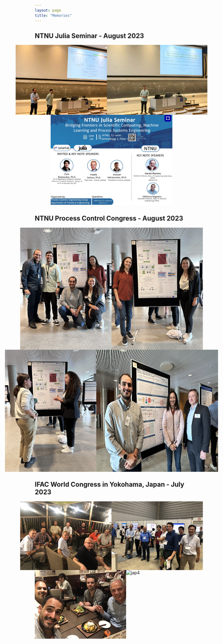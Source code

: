 ```yaml
---
layout: page
title: "Memories"
---
```


## NTNU Julia Seminar - August 2023
<div style="display: flex; flex-direction: column">
  <div style="display: flex; justify-content: center">
    <img src="/julia1.jpeg" alt="Julia 1" style="width: 300px">
    <img src="/julia2.jpeg" alt="Julia 2" style="width: 330px">
  </div>

<div style="text-align: center">
  <img src="/julia3.jpeg" alt="Julia 3" style="width: 400px">
</div>

## NTNU Process Control Congress - August 2023
<div style="display: flex; flex-direction: column">
  <div style="display: flex; justify-content: center">
    <img src="/IMG_2484.jpg" alt="dcp 1" style="width: 300px">
    <img src="/IMG_2480.jpg" alt="dcp 2" style="width: 300px">
  </div>
  <div style="display: flex; justify-content: center">
    <img src="/IMG_2449.jpg" alt="Image 3" style="width: 300px">
    <img src="/IMG_2478.jpg" alt="Image 4" style="width: 400px">
  </div>
</div>

## IFAC World Congress in Yokohama, Japan - July 2023
<div style="display: flex; flex-direction: column">
  <div style="display: flex; justify-content: center">
    <img src="/japan.jpeg" alt="jap1" style="width: 300px">
    <img src="/japan2.jpeg" alt="jap2" style="width: 300px">
  </div>
  <div style="display: flex; justify-content: center">
    <img src="/japan3.jpeg" alt="jap3" style="width: 300px">
    <img src="/japan4.png" alt="jap4" style="width: 400px">
  </div>
</div>
